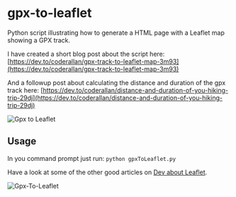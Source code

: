 # gpx-to-leaflet

Python script illustrating how to generate a HTML page with a Leaflet map showing a GPX track.

I have created a short blog post about the script here: [https://dev.to/coderallan/gpx-track-to-leaflet-map-3m93](https://dev.to/coderallan/gpx-track-to-leaflet-map-3m93)

And a followup post about calculating the distance and duration of the gpx track here: [https://dev.to/coderallan/distance-and-duration-of-you-hiking-trip-29dj](https://dev.to/coderallan/distance-and-duration-of-you-hiking-trip-29dj)

![Gpx to Leaflet](https://github.com/CoderAllan/gpx-to-leaflet/raw/main/images/gpx-to-leaflet_distance_duration.gif)

## Usage

In you command prompt just run:
`python gpxToLeaflet.py`

Have a look at some of the other good articles on [Dev about Leaflet](https://dev.to/search?q=leaflet).

![Gpx-To-Leaflet](https://github.com/CoderAllan/gpx-to-leaflet/raw/main/images/gpx-to-leaflet.gif)
